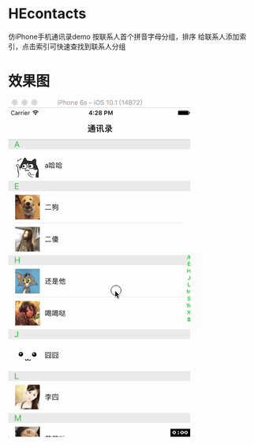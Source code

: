 # HEcontacts
仿iPhone手机通讯录demo
按联系人首个拼音字母分组，排序
给联系人添加索引，点击索引可快速查找到联系人分组
# 效果图
![image](https://github.com/heyode/HEcontacts/blob/master/contancts.gif)
